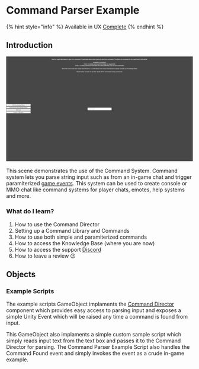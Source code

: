 # Command Parser Example

{% hint style="info" %}
Available in UX [Complete](https://prf.hn/l/rpV2JWe)
{% endhint %}

## Introduction

![](<../../../../.gitbook/assets/image (171) (1).png>)

This scene demonstrates the use of the Command System. Command system lets you parse string input such as from an in-game chat and trigger paramiterized [game events](../../../system-core/game-events.md). This system can be used to create console or MMO chat like command systems for player chats, emotes, help systems and more.

### What do I learn?

1. How to use the Command Director
2. Setting up a Command Library and Commands
3. How to use both simple and paramiterized commands
4. How to access the Knowledge Base (where you are now)
5. How to access the support [Discord ](https://discord.gg/6X3xrRc)
6. How to leave a review 😉

## Objects

### Example Scripts

The example scripts GameObject implaments the [Command Director](../../components/command-director.md) component which provides easy access to parsing input and exposes a simple Unity Event which will be raised any time a command is found from input.

This GameObject also implaments a simple custom sample script which simply reads input text from the text box and passes it to the Command Director for parsing. The Command Parser Example Script also handles the Command Found event and simply invokes the event as a crude in-game example.
